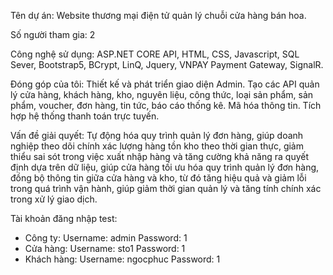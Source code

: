 Tên dự án: Website thương mại điện tử quản lý chuỗi cửa hàng bán hoa.


Số người tham gia: 2


Công nghệ sử dụng: ASP.NET CORE API, HTML, CSS, Javascript, SQL Sever, Bootstrap5, BCrypt, LinQ, Jquery, VNPAY Payment Gateway, SignalR.


Đóng góp của tôi: Thiết kế và phát triển giao diện Admin. Tạo các API quản lý cửa hàng, khách hàng, kho, nguyên liệu, công thức, loại sản phẩm, sản phẩm, voucher, đơn hàng, tin tức, báo cáo thống kê. Mã hóa thông tin. Tích hợp hệ thống thanh toán trực tuyến.


Vấn đề giải quyết: Tự động hóa quy trình quản lý đơn hàng, giúp doanh nghiệp theo dõi chính xác lượng hàng tồn kho theo thời gian thực, giảm thiểu sai sót trong việc xuất nhập hàng và tăng cường khả năng ra quyết định dựa trên dữ liệu, giúp cửa hàng tối ưu hóa quy trình quản lý đơn hàng, đồng bộ thông tin giữa cửa hàng và kho, từ đó tăng hiệu quả và giảm lỗi trong quá trình vận hành, giúp giảm thời gian quản lý và tăng tính chính xác trong xử lý giao dịch.


Tài khoản đăng nhập test:
+ Công ty:
    Username: admin
    Password: 1
+ Cửa hàng:
    Username: sto1
    Password: 1
+ Khách hàng:
    Username: ngocphuc
    Password: 1 
